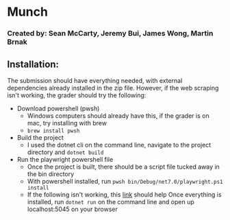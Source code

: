 # Munch 

### Created by: Sean McCarty, Jeremy Bui, James Wong, Martin Brnak

## Installation:

The submission should have everything needed, with external dependencies already installed in the zip file. However, if the web scraping isn't working, the grader should try the following:
* Download powershell (pwsh)
    * Windows computers should already have this, if the grader is on mac, try installing with brew
    * `brew install pwsh`
* Build the project
    * I used the dotnet cli on the command line, navigate to the project directory and `dotnet build`
* Run the playwright powershell file
    * Once the project is built, there should be a script file tucked away in the bin directory
    * With powershell installed, run `pwsh bin/Debug/net7.0/playwright.ps1 install`
    * If the following isn't working, this [link](https://playwright.dev/dotnet/docs/intro) should help
Once everything is installed, run `dotnet run` on the command line and open up localhost:5045 on your browser